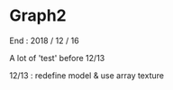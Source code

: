 # Graph2
End : 2018 / 12 / 16

A lot of 'test' before 12/13

12/13 : redefine model & use array texture

